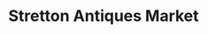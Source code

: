 ---
title: "Stretton Antiques Market"
url: /church-stretton/stretton-antiques-market/
shop: Antiquitäten
---